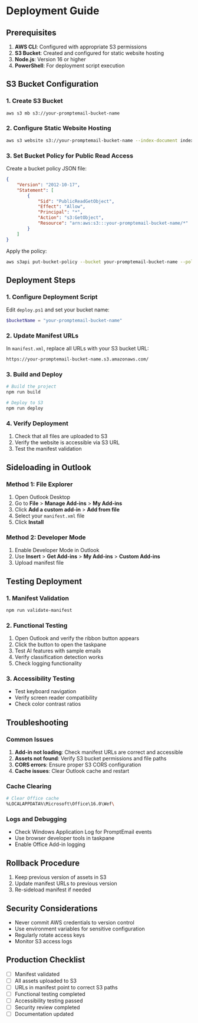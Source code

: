 # Deployment Guide

## Prerequisites

1. **AWS CLI**: Configured with appropriate S3 permissions
2. **S3 Bucket**: Created and configured for static website hosting
3. **Node.js**: Version 16 or higher
4. **PowerShell**: For deployment script execution

## S3 Bucket Configuration

### 1. Create S3 Bucket

```bash
aws s3 mb s3://your-promptemail-bucket-name
```

### 2. Configure Static Website Hosting

```bash
aws s3 website s3://your-promptemail-bucket-name --index-document index.html
```

### 3. Set Bucket Policy for Public Read Access

Create a bucket policy JSON file:

```json
{
    "Version": "2012-10-17",
    "Statement": [
        {
            "Sid": "PublicReadGetObject",
            "Effect": "Allow",
            "Principal": "*",
            "Action": "s3:GetObject",
            "Resource": "arn:aws:s3:::your-promptemail-bucket-name/*"
        }
    ]
}
```

Apply the policy:
```bash
aws s3api put-bucket-policy --bucket your-promptemail-bucket-name --policy file://bucket-policy.json
```

## Deployment Steps

### 1. Configure Deployment Script

Edit `deploy.ps1` and set your bucket name:

```powershell
$bucketName = "your-promptemail-bucket-name"
```

### 2. Update Manifest URLs

In `manifest.xml`, replace all URLs with your S3 bucket URL:

```xml
https://your-promptemail-bucket-name.s3.amazonaws.com/
```

### 3. Build and Deploy

```bash
# Build the project
npm run build

# Deploy to S3
npm run deploy
```

### 4. Verify Deployment

1. Check that all files are uploaded to S3
2. Verify the website is accessible via S3 URL
3. Test the manifest validation

## Sideloading in Outlook

### Method 1: File Explorer

1. Open Outlook Desktop
2. Go to **File** > **Manage Add-ins** > **My Add-ins**
3. Click **Add a custom add-in** > **Add from file**
4. Select your `manifest.xml` file
5. Click **Install**

### Method 2: Developer Mode

1. Enable Developer Mode in Outlook
2. Use **Insert** > **Get Add-ins** > **My Add-ins** > **Custom Add-ins**
3. Upload manifest file

## Testing Deployment

### 1. Manifest Validation

```bash
npm run validate-manifest
```

### 2. Functional Testing

1. Open Outlook and verify the ribbon button appears
2. Click the button to open the taskpane
3. Test AI features with sample emails
4. Verify classification detection works
5. Check logging functionality

### 3. Accessibility Testing

- Test keyboard navigation
- Verify screen reader compatibility
- Check color contrast ratios

## Troubleshooting

### Common Issues

1. **Add-in not loading**: Check manifest URLs are correct and accessible
2. **Assets not found**: Verify S3 bucket permissions and file paths
3. **CORS errors**: Ensure proper S3 CORS configuration
4. **Cache issues**: Clear Outlook cache and restart

### Cache Clearing

```bash
# Clear Office cache
%LOCALAPPDATA%\Microsoft\Office\16.0\Wef\
```

### Logs and Debugging

- Check Windows Application Log for PromptEmail events
- Use browser developer tools in taskpane
- Enable Office Add-in logging

## Rollback Procedure

1. Keep previous version of assets in S3
2. Update manifest URLs to previous version
3. Re-sideload manifest if needed

## Security Considerations

- Never commit AWS credentials to version control
- Use environment variables for sensitive configuration
- Regularly rotate access keys
- Monitor S3 access logs

## Production Checklist

- [ ] Manifest validated
- [ ] All assets uploaded to S3
- [ ] URLs in manifest point to correct S3 paths
- [ ] Functional testing completed
- [ ] Accessibility testing passed
- [ ] Security review completed
- [ ] Documentation updated
